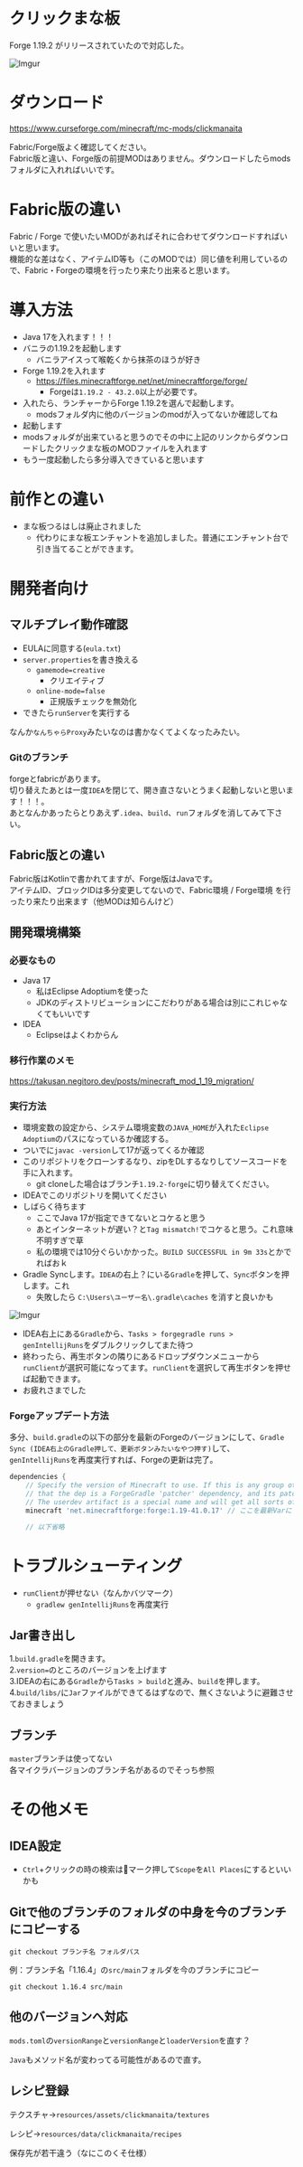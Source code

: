 # クリックまな板
Forge 1.19.2 がリリースされていたので対応した。

![Imgur](https://imgur.com/UCcfz1e.png)

# ダウンロード
https://www.curseforge.com/minecraft/mc-mods/clickmanaita

Fabric/Forge版よく確認してください。  
Fabric版と違い、Forge版の前提MODはありません。ダウンロードしたらmodsフォルダに入れればいいです。

# Fabric版の違い
Fabric / Forge で使いたいMODがあればそれに合わせてダウンロードすればいいと思います。  
機能的な差はなく、アイテムID等も（このMODでは）同じ値を利用しているので、Fabric・Forgeの環境を行ったり来たり出来ると思います。

# 導入方法
- Java 17を入れます！！！
- バニラの1.19.2を起動します
    - バニラアイスって喉乾くから抹茶のほうが好き
- Forge 1.19.2を入れます
  - https://files.minecraftforge.net/net/minecraftforge/forge/
    - Forgeは`1.19.2 - 43.2.0`以上が必要です。
- 入れたら、ランチャーからForge 1.19.2を選んで起動します。
  - modsフォルダ内に他のバージョンのmodが入ってないか確認してね
- 起動します
- modsフォルダが出来ていると思うのでその中に上記のリンクからダウンロードしたクリックまな板のMODファイルを入れます
- もう一度起動したら多分導入できていると思います

# 前作との違い
- まな板つるはしは廃止されました
    - 代わりにまな板エンチャントを追加しました。普通にエンチャント台で引き当てることができます。
  
# 開発者向け
## マルチプレイ動作確認
- EULAに同意する(`eula.txt`)
- `server.properties`を書き換える
   - `gamemode=creative`
     - クリエイティブ
   - `online-mode=false`
     - 正規版チェックを無効化
- できたら`runServer`を実行する

なんか`なんちゃらProxy`みたいなのは書かなくてよくなったみたい。

### Gitのブランチ
forgeとfabricがあります。  
切り替えたあとは一度`IDEA`を閉じて、開き直さないとうまく起動しないと思います！！！。  
あとなんかあったらとりあえず`.idea`、`build`、`run`フォルダを消してみて下さい。

## Fabric版との違い
Fabric版はKotlinで書かれてますが、Forge版はJavaです。  
アイテムID、ブロックIDは多分変更してないので、Fabric環境 / Forge環境 を行ったり来たり出来ます（他MODは知らんけど）

## 開発環境構築

### 必要なもの
- Java 17
    - 私はEclipse Adoptiumを使った
    - JDKのディストリビューションにこだわりがある場合は別にこれじゃなくてもいいです
- IDEA
    - Eclipseはよくわからん
    
### 移行作業のメモ
https://takusan.negitoro.dev/posts/minecraft_mod_1_19_migration/

### 実行方法
- 環境変数の設定から、システム環境変数の`JAVA_HOME`が入れた`Eclipse Adoptium`のパスになっているか確認する。
- ついでに`javac -version`して17が返ってくるか確認
- このリポジトリをクローンするなり、zipをDLするなりしてソースコードを手に入れます。
    - git cloneした場合はブランチ`1.19.2-forge`に切り替えてください。
- IDEAでこのリポジトリを開いてください
- しばらく待ちます
    - ここでJava 17が指定できてないとコケると思う
    - あとインターネットが遅い？と`Tag mismatch!`でコケると思う。これ意味不明すぎで草
    - 私の環境では10分ぐらいかかった。`BUILD SUCCESSFUL in 9m 33s`とかでればおｋ
- Gradle Syncします。`IDEA`の右上？にいる`Gradle`を押して、`Sync`ボタンを押します。これ
  - 失敗したら `C:\Users\ユーザー名\.gradle\caches` を消すと良いかも

![Imgur](https://imgur.com/0ra6jbW.png)

- IDEA右上にある`Gradle`から、`Tasks > forgegradle runs > genIntellijRuns`をダブルクリックしてまた待つ
- 終わったら、再生ボタンの隣りにあるドロップダウンメニューから`runClient`が選択可能になってます。`runClient`を選択して再生ボタンを押せば起動できます。
- お疲れさまでした

### Forgeアップデート方法
多分、`build.gradle`の以下の部分を最新のForgeのバージョンにして、`Gradle Sync (IDEA右上のGradle押して、更新ボタンみたいなやつ押す)`して、`genIntellijRuns`を再度実行すれば、Forgeの更新は完了。

```gradle
dependencies {
    // Specify the version of Minecraft to use. If this is any group other than 'net.minecraft', it is assumed
    // that the dep is a ForgeGradle 'patcher' dependency, and its patches will be applied.
    // The userdev artifact is a special name and will get all sorts of transformations applied to it.
    minecraft 'net.minecraftforge:forge:1.19-41.0.17' // ここを最新Varに

    // 以下省略

```

# トラブルシューティング
- `runClient`が押せない（なんかバツマーク）
    - `gradlew genIntellijRuns`を再度実行
    
## Jar書き出し

1.`build.gradle`を開きます。  
2.`version=`のところのバージョンを上げます  
3.IDEAの右にある`Gradle`から`Tasks > build`と進み、`build`を押します。
4.`build/libs/`に`Jar`ファイルができてるはずなので、無くさないように避難させておきましょう

## ブランチ
`master`ブランチは使ってない  
各マイクラバージョンのブランチ名があるのでそっち参照

# その他メモ

## IDEA設定
- `Ctrl`+クリックの時の検索は🔧マーク押して`Scope`を`All Places`にするといいかも

## Gitで他のブランチのフォルダの中身を今のブランチにコピーする

`git checkout ブランチ名 フォルダパス`

例：ブランチ名「1.16.4」の`src/main`フォルダを今のブランチにコピー

`git checkout 1.16.4 src/main`

## 他のバージョンへ対応

`mods.toml`の`versionRange`と`versionRange`と`loaderVersion`を直す？

`Java`もメソッド名が変わってる可能性があるので直す。

## レシピ登録
テクスチャ→`resources/assets/clickmanaita/textures`

レシピ→`resources/data/clickmanaita/recipes`

保存先が若干違う（なにこのくそ仕様）
